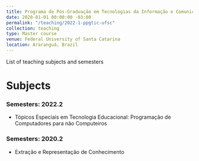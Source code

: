 ```yaml
---
title: Programa de Pós-Graduação em Tecnologias da Informação e Comunicação (PPGTIC/UFSC)
date: 2020-01-01 00:00:00 -03:00
permalink: "/teaching/2022-1-ppgtic-ufsc"
collection: teaching
type: Master course
venue: Federal University of Santa Catarina
location: Araranguá, Brazil
---
```


List of teaching subjects and semesters

Subjects
=======

### Semesters: 2022.2

* Tópicos Especiais em Tecnologia Educacional: Programação de Computadores para não Computeiros

### Semesters: 2020.2

* Extração e Representação de Conhecimento

